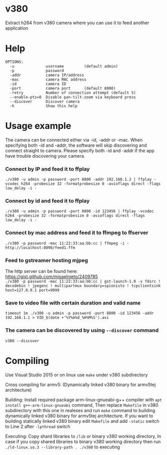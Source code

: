 # v380
Extract h264 from v380 camera where you can use it to feed another application

# Help
```
OPTIONS:
  -u              username         (default admin)
  -p              password
  -addr           camera IP/address
  -mac            camera MAC address
  -id             camera ID
  -port           camera port      (default 8800)
  -retry          Number of connection attempt (default 5)
  --enable-ptz=0  Disable pan-tilt-zoom via keyboard press
  --discover      Discover camera
  -h              Show this help
```

# Usage example
The camera can be connected either via -id, -addr or -mac. When specifying both -id and -addr, the software will skip discovering and connect straight to camera. Please specify both -id and -addr if the app have trouble discovering your camera.

### Connect by IP and feed it to ffplay
`./v380 -u admin -p password -port 8800 -addr 192.168.1.2 | ffplay -vcodec h264 -probesize 32 -formatprobesize 0 -avioflags direct -flags low_delay -i -`
### Connect by id and feed it to ffplay
`./v380 -u admin -p password -port 8800 -id 123456 | ffplay -vcodec h264 -probesize 32 -formatprobesize 0 -avioflags direct -flags low_delay -i -`
### Connect by mac address and feed it to ffmpeg to ffserver
`./v380 -p password -mac 11:22:33:aa:bb:cc | ffmpeg -i - http://localhost:8090/feed1.ffm`
### Feed to gstreamer hosting mjpeg
The http server can be found here: https://gist.github.com/misaelnieto/2409785  
`./v380 -p password -mac 11:22:33:aa:bb:cc | gst-launch-1.0 -v fdsrc ! decodebin ! jpegenc ! multipartmux boundary=spionisto ! tcpclientsink host=127.0.0.1 port=9999
`

### Save to video file with certain duration and valid name
`timeout 1m ./v380 -u admin -p password -port 8800 -id 123456 -addr 192.168.1.1 > VID_$(date +'%Y%m%d_%H%M%S').avi`
### The camera can be discovered by using `--discover` command
`v380 --discover`

# Compiling
Use Visual Studio 2015 or on linux use `make` under v380 subdirectory

Cross compiling for armv5:
(Dynamically linked v380 binary for armv5tej architecture)

Building: Install required package arm-linux-gnueabi-g++ compiler with `apt install g++-arm-linux-gnueabi` command, Then replace `Makefile` in v380 subdirectory with this one in realeses and run `make` command to building dynamically linked v380 binary for armv5tej architecture. If you want to building statically linked v380 binary edit `Makefile` and add `-static` switch to Line 2 after `-lpthread` switch

Executing: Copy shard libraries to `/lib` or binary v380 working directory, In case if you copy shared libraries to binary v380 working directory then run `./ld-linux.so.3 --library-path . ./v380` to executing 
